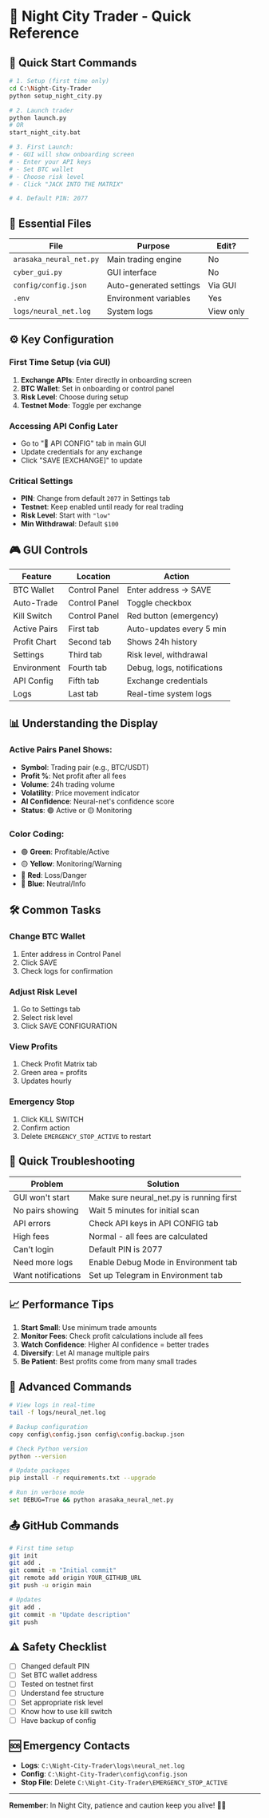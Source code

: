 # 🌃 Night City Trader - Quick Reference

## 🚀 Quick Start Commands

```bash
# 1. Setup (first time only)
cd C:\Night-City-Trader
python setup_night_city.py

# 2. Launch trader
python launch.py
# OR
start_night_city.bat

# 3. First Launch:
# - GUI will show onboarding screen
# - Enter your API keys
# - Set BTC wallet
# - Choose risk level
# - Click "JACK INTO THE MATRIX"

# 4. Default PIN: 2077
```

## 📁 Essential Files

| File | Purpose | Edit? |
|------|---------|-------|
| `arasaka_neural_net.py` | Main trading engine | No |
| `cyber_gui.py` | GUI interface | No |
| `config/config.json` | Auto-generated settings | Via GUI |
| `.env` | Environment variables | Yes |
| `logs/neural_net.log` | System logs | View only |

## ⚙️ Key Configuration

### First Time Setup (via GUI)
1. **Exchange APIs**: Enter directly in onboarding screen
2. **BTC Wallet**: Set in onboarding or control panel
3. **Risk Level**: Choose during setup
4. **Testnet Mode**: Toggle per exchange

### Accessing API Config Later
- Go to "🔐 API CONFIG" tab in main GUI
- Update credentials for any exchange
- Click "SAVE [EXCHANGE]" to update

### Critical Settings
- **PIN**: Change from default `2077` in Settings tab
- **Testnet**: Keep enabled until ready for real trading
- **Risk Level**: Start with `"low"`
- **Min Withdrawal**: Default `$100`

## 🎮 GUI Controls

| Feature | Location | Action |
|---------|----------|--------|
| BTC Wallet | Control Panel | Enter address → SAVE |
| Auto-Trade | Control Panel | Toggle checkbox |
| Kill Switch | Control Panel | Red button (emergency) |
| Active Pairs | First tab | Auto-updates every 5 min |
| Profit Chart | Second tab | Shows 24h history |
| Settings | Third tab | Risk level, withdrawal |
| Environment | Fourth tab | Debug, logs, notifications |
| API Config | Fifth tab | Exchange credentials |
| Logs | Last tab | Real-time system logs |

## 📊 Understanding the Display

### Active Pairs Panel Shows:
- **Symbol**: Trading pair (e.g., BTC/USDT)
- **Profit %**: Net profit after all fees
- **Volume**: 24h trading volume
- **Volatility**: Price movement indicator
- **AI Confidence**: Neural-net's confidence score
- **Status**: 🟢 Active or 🟡 Monitoring

### Color Coding:
- 🟢 **Green**: Profitable/Active
- 🟡 **Yellow**: Monitoring/Warning
- 🔴 **Red**: Loss/Danger
- 🔵 **Blue**: Neutral/Info

## 🛠️ Common Tasks

### Change BTC Wallet
1. Enter address in Control Panel
2. Click SAVE
3. Check logs for confirmation

### Adjust Risk Level
1. Go to Settings tab
2. Select risk level
3. Click SAVE CONFIGURATION

### View Profits
1. Check Profit Matrix tab
2. Green area = profits
3. Updates hourly

### Emergency Stop
1. Click KILL SWITCH
2. Confirm action
3. Delete `EMERGENCY_STOP_ACTIVE` to restart

## 🐛 Quick Troubleshooting

| Problem | Solution |
|---------|----------|
| GUI won't start | Make sure neural_net.py is running first |
| No pairs showing | Wait 5 minutes for initial scan |
| API errors | Check API keys in API CONFIG tab |
| High fees | Normal - all fees are calculated |
| Can't login | Default PIN is 2077 |
| Need more logs | Enable Debug Mode in Environment tab |
| Want notifications | Set up Telegram in Environment tab |

## 📈 Performance Tips

1. **Start Small**: Use minimum trade amounts
2. **Monitor Fees**: Check profit calculations include all fees
3. **Watch Confidence**: Higher AI confidence = better trades
4. **Diversify**: Let AI manage multiple pairs
5. **Be Patient**: Best profits come from many small trades

## 🔧 Advanced Commands

```bash
# View logs in real-time
tail -f logs/neural_net.log

# Backup configuration
copy config\config.json config\config.backup.json

# Check Python version
python --version

# Update packages
pip install -r requirements.txt --upgrade

# Run in verbose mode
set DEBUG=True && python arasaka_neural_net.py
```

## 📤 GitHub Commands

```bash
# First time setup
git init
git add .
git commit -m "Initial commit"
git remote add origin YOUR_GITHUB_URL
git push -u origin main

# Updates
git add .
git commit -m "Update description"
git push
```

## ⚠️ Safety Checklist

- [ ] Changed default PIN
- [ ] Set BTC wallet address
- [ ] Tested on testnet first
- [ ] Understand fee structure
- [ ] Set appropriate risk level
- [ ] Know how to use kill switch
- [ ] Have backup of config

## 🆘 Emergency Contacts

- **Logs**: `C:\Night-City-Trader\logs\neural_net.log`
- **Config**: `C:\Night-City-Trader\config\config.json`
- **Stop File**: Delete `C:\Night-City-Trader\EMERGENCY_STOP_ACTIVE`

---

**Remember**: In Night City, patience and caution keep you alive! 🌃🤖